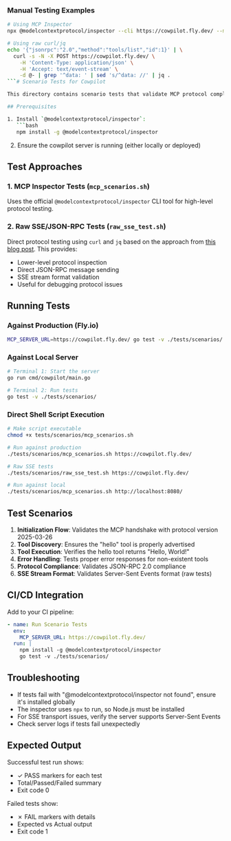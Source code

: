 ### Manual Testing Examples

```bash
# Using MCP Inspector
npx @modelcontextprotocol/inspector --cli https://cowpilot.fly.dev/ --method tools/list

# Using raw curl/jq
echo '{"jsonrpc":"2.0","method":"tools/list","id":1}' | \
  curl -s -N -X POST https://cowpilot.fly.dev/ \
    -H 'Content-Type: application/json' \
    -H 'Accept: text/event-stream' \
    -d @- | grep '^data: ' | sed 's/^data: //' | jq .
```# Scenario Tests for Cowpilot

This directory contains scenario tests that validate MCP protocol compliance for the cowpilot server.

## Prerequisites

1. Install `@modelcontextprotocol/inspector`:
   ```bash
   npm install -g @modelcontextprotocol/inspector
   ```

2. Ensure the cowpilot server is running (either locally or deployed)

## Test Approaches

### 1. MCP Inspector Tests (`mcp_scenarios.sh`)
Uses the official `@modelcontextprotocol/inspector` CLI tool for high-level protocol testing.

### 2. Raw SSE/JSON-RPC Tests (`raw_sse_test.sh`)
Direct protocol testing using `curl` and `jq` based on the approach from [this blog post](https://blog.fka.dev/blog/2025-03-25-inspecting-mcp-servers-using-cli/). This provides:
- Lower-level protocol inspection
- Direct JSON-RPC message sending
- SSE stream format validation
- Useful for debugging protocol issues

## Running Tests

### Against Production (Fly.io)

```bash
MCP_SERVER_URL=https://cowpilot.fly.dev/ go test -v ./tests/scenarios/
```

### Against Local Server

```bash
# Terminal 1: Start the server
go run cmd/cowpilot/main.go

# Terminal 2: Run tests
go test -v ./tests/scenarios/
```

### Direct Shell Script Execution

```bash
# Make script executable
chmod +x tests/scenarios/mcp_scenarios.sh

# Run against production
./tests/scenarios/mcp_scenarios.sh https://cowpilot.fly.dev/

# Raw SSE tests
./tests/scenarios/raw_sse_test.sh https://cowpilot.fly.dev/

# Run against local
./tests/scenarios/mcp_scenarios.sh http://localhost:8080/
```

## Test Scenarios

1. **Initialization Flow**: Validates the MCP handshake with protocol version 2025-03-26
2. **Tool Discovery**: Ensures the "hello" tool is properly advertised
3. **Tool Execution**: Verifies the hello tool returns "Hello, World!"
4. **Error Handling**: Tests proper error responses for non-existent tools
5. **Protocol Compliance**: Validates JSON-RPC 2.0 compliance
6. **SSE Stream Format**: Validates Server-Sent Events format (raw tests)

## CI/CD Integration

Add to your CI pipeline:

```yaml
- name: Run Scenario Tests
  env:
    MCP_SERVER_URL: https://cowpilot.fly.dev/
  run: |
    npm install -g @modelcontextprotocol/inspector
    go test -v ./tests/scenarios/
```

## Troubleshooting

- If tests fail with "@modelcontextprotocol/inspector not found", ensure it's installed globally
- The inspector uses `npx` to run, so Node.js must be installed
- For SSE transport issues, verify the server supports Server-Sent Events
- Check server logs if tests fail unexpectedly

## Expected Output

Successful test run shows:
- ✓ PASS markers for each test
- Total/Passed/Failed summary
- Exit code 0

Failed tests show:
- ✗ FAIL markers with details
- Expected vs Actual output
- Exit code 1
